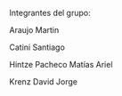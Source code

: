 Integrantes del grupo:

Araujo Martin

Catini Santiago

Hintze Pacheco Matías Ariel

Krenz David Jorge
